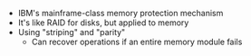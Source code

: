 - IBM's mainframe-class memory protection mechanism
- It's like RAID for disks, but applied to memory
- Using "striping" and "parity"
	- Can recover operations if an entire memory module fails